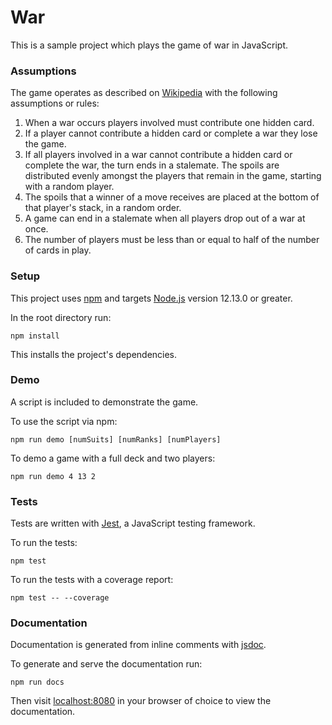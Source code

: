 # War

This is a sample project which plays the game of war in JavaScript.

### Assumptions

The game operates as described on [Wikipedia](https://en.wikipedia.org/wiki/War_(card_game)) with
the following assumptions or rules:

1. When a war occurs players involved must contribute one hidden card.
2. If a player cannot contribute a hidden card or complete a war they lose the game.
3. If all players involved in a war cannot contribute a hidden card or complete the war, the turn 
ends in a stalemate. The spoils are distributed evenly amongst the players that remain in the game, 
starting with a random player.
4. The spoils that a winner of a move receives are placed at the bottom of that player's stack, in a
random order.
5. A game can end in a stalemate when all players drop out of a war at once.
6. The number of players must be less than or equal to half of the number of cards in play.

### Setup

This project uses [npm](https://www.npmjs.com/) and targets [Node.js](https://nodejs.org/en/) version 12.13.0 or greater.

In the root directory run:
```
npm install
```

This installs the project's dependencies.

### Demo

A script is included to demonstrate the game.

To use the script via npm:
```
npm run demo [numSuits] [numRanks] [numPlayers]
```

To demo a game with a full deck and two players:
```
npm run demo 4 13 2
```

### Tests

Tests are written with [Jest](https://jestjs.io/), a JavaScript testing framework.

To run the tests:
```
npm test
```

To run the tests with a coverage report:
```
npm test -- --coverage
```

### Documentation

Documentation is generated from inline comments with [jsdoc](https://jsdoc.app/).

To generate and serve the documentation run:
```
npm run docs
```

Then visit [localhost:8080](http://localhost:8080) in your browser of choice to view the 
documentation.

